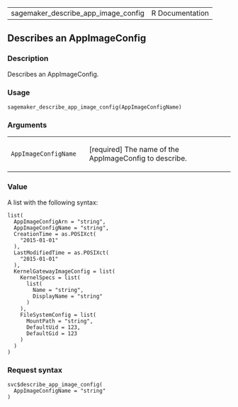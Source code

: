 <table style="width: 100%;">
<tbody>
<tr class="odd">
<td>sagemaker_describe_app_image_config</td>
<td style="text-align: right;">R Documentation</td>
</tr>
</tbody>
</table>

## Describes an AppImageConfig

### Description

Describes an AppImageConfig.

### Usage

    sagemaker_describe_app_image_config(AppImageConfigName)

### Arguments

<table>
<colgroup>
<col style="width: 35%" />
<col style="width: 65%" />
</colgroup>
<tbody>
<tr class="odd">
<td><code
id="sagemaker_describe_app_image_config_:_AppImageConfigName">AppImageConfigName</code></td>
<td><p>[required] The name of the AppImageConfig to describe.</p></td>
</tr>
</tbody>
</table>

### Value

A list with the following syntax:

    list(
      AppImageConfigArn = "string",
      AppImageConfigName = "string",
      CreationTime = as.POSIXct(
        "2015-01-01"
      ),
      LastModifiedTime = as.POSIXct(
        "2015-01-01"
      ),
      KernelGatewayImageConfig = list(
        KernelSpecs = list(
          list(
            Name = "string",
            DisplayName = "string"
          )
        ),
        FileSystemConfig = list(
          MountPath = "string",
          DefaultUid = 123,
          DefaultGid = 123
        )
      )
    )

### Request syntax

    svc$describe_app_image_config(
      AppImageConfigName = "string"
    )
